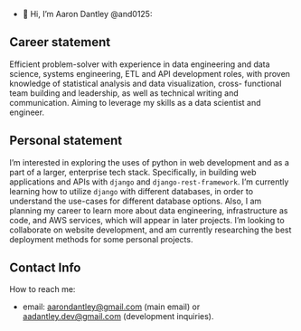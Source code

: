 - 👋 Hi, I’m Aaron Dantley @and0125:

## Career statement

Efficient problem-solver with experience in data engineering and data science, systems engineering, ETL
and API development roles, with proven knowledge of statistical analysis and data visualization, cross-
functional team building and leadership, as well as technical writing and communication. Aiming to
leverage my skills as a data scientist and engineer.

## Personal statement 

I’m interested in exploring the uses of python in web development and as a part of a larger, enterprise tech stack. Specifically, in building web applications and APIs with `django` and `django-rest-framework`. 
I’m currently learning how to utilize `django` with different databases, in order to understand the use-cases for different database options. Also, I am planning my career to learn more about data engineering, infrastructure as code, and AWS services, which will appear in later projects.
I’m looking to collaborate on website development, and am currently researching the best deployment methods for some personal projects.

## Contact Info

How to reach me:

- email: aarondantley@gmail.com (main email) or aadantley.dev@gmail.com (development inquiries).

<!---
and0125/and0125 is a ✨ special ✨ repository because its `README.md` (this file) appears on your GitHub profile.
You can click the Preview link to take a look at your changes.
--->
